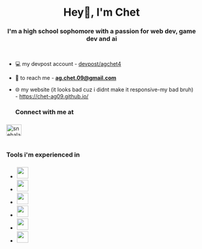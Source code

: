 <h1 align="center">Hey👋, I'm Chet</h1>
<h3 align="center">I'm a high school sophomore with a passion for web dev, game dev and ai</h3><br>



- 💻 my devpost account - [devpost/agchet4]([devpost/agchet4](https://devpost.com/agchetna4))
  
- 📮 to reach me - **ag.chet.09@gmail.com**

- 🌐 my website (it looks bad cuz i didnt make it responsive-my bad bruh) - https://chet-ag09.github.io/


  <h3>Connect with me at<h3>
  
<a href="https://www.linkedin.com/in/chet-a-g-b2b81a2b7/" target="blank"><img align="center" src="https://raw.githubusercontent.com/rahuldkjain/github-profile-readme-generator/master/src/images/icons/Social/linked-in-alt.svg" alt="snehaladbol" height="30" width="40" /></a><br><br>



 <h3>Tools i'm experienced in<h3>

- <img src="https://upload.wikimedia.org/wikipedia/commons/thumb/c/c3/Python-logo-notext.svg/800px-Python-logo-notext.svg.png" height="30px" width="30px">
- <img src="https://upload.wikimedia.org/wikipedia/commons/thumb/6/61/HTML5_logo_and_wordmark.svg/800px-HTML5_logo_and_wordmark.svg.png" height="30px" width="30px">
- <img src="https://encrypted-tbn0.gstatic.com/images?q=tbn:ANd9GcS7uwLyomLuj-z2wdukzRfaViu2o_urpD0h8eOGOdtcLQ&s" height="30px" width="30px">
- <img src="https://upload.wikimedia.org/wikipedia/commons/thumb/d/d5/CSS3_logo_and_wordmark.svg/1200px-CSS3_logo_and_wordmark.svg.png" height="30px" width="30px">
- <img src="https://upload.wikimedia.org/wikipedia/commons/thumb/c/c4/Unity_2021.svg/1200px-Unity_2021.svg.png" height="30px">
- <img src="https://upload.wikimedia.org/wikipedia/commons/d/d2/C_Sharp_Logo_2023.svg" height="30px" width="30px">
